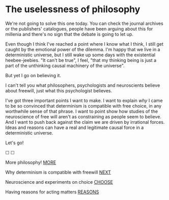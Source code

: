 # The uselessness of philosophy

We're not going to solve this one today. You can check the journal archives or the publishers' catalogues, people have been arguing about this for millenia and there's no sign that the debate is going to let up. 

Even though I think I've reached a point where I know what I think, I still get caught by the emotional power of the dilemma. I'm happy that we live in a deterministic universe, but I still wake up some days with the existential heebee-jeebies. "It can't be true", I feel, "that my thinking being is just a part of the unthinking causal machinery of the universe".

But yet I go on believing it.

I can't tell you what philosophers, psychologists and neuroscients believe about freewill, just what this psychologist believes. 

I've got three important points I want to make. I want to explain *why* I came to be so convinced that determinism is compatible with free choice, in any worthwhile sense of that phrase. I want to point show how studies of the neuroscience of free will aren't as constraining as people seem to believe. And I want to push back against the claim we are driven by irrational forces. Ideas and reasons can have a real and legitimate causal force in a deterministic universe. 

Let's go!

&#9744; &#9744;

More philosophy! [MORE](https://twitter.com/intent/tweet?text=@ChoiceEngine%20MORE)

Why determinism is compatible with freewill [NEXT](https://twitter.com/intent/tweet?text=@ChoiceEngine%20NEXT)

Neuroscience and experiments on choice [CHOOSE](https://twitter.com/intent/tweet?text=@ChoiceEngine%20CHOOSE)

Having reasons for acting matters [REASONS](https://twitter.com/intent/tweet?text=@ChoiceEngine%20REASONS)
